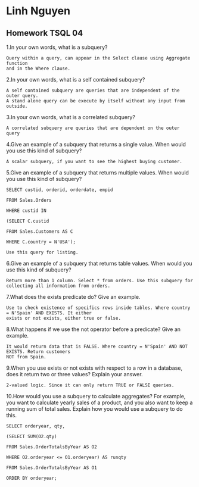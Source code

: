 # Linh Nguyen
## Homework TSQL 04

1.In your own words, what is a subquery?

	Query within a query, can appear in the Select clause using Aggregate function
	and in the Where clause.

2.In your own words, what is a self contained subquery?

	A self contained subquery are queries that are independent of the outer query. 
	A stand alone query can be execute by itself without any input from outside.

3.In your own words, what is a correlated subquery?

	A correlated subquery are queries that are dependent on the outer query

4.Give an example of a subquery that returns a single value. When would you use this kind of subquery?

	A scalar subquery, if you want to see the highest buying customer.

5.Give an example of a subquery that returns multiple values. When would you use this kind of subquery?

	SELECT custid, orderid, orderdate, empid
	
	FROM Sales.Orders
	
	WHERE custid IN
	
	(SELECT C.custid
	
	FROM Sales.Customers AS C
	
	WHERE C.country = N'USA');
	
	Use this query for listing.

6.Give an example of a subquery that returns table values. When would you use this kind of subquery?

	Return more than 1 column. Select * from orders. Use this subquery for collecting all information from orders.

7.What does the exists predicate do? Give an example.

	Use to check existence of specifics rows inside tables. Where country = N'Spain' AND EXISTS. It either
	exists or not exists, either true or false.

8.What happens if we use the not operator before a predicate? Give an example.

	It would return data that is FALSE. Where country = N'Spain' AND NOT EXISTS. Return customers 
	NOT from Spain.

9.When you use exists or not exists with respect to a row in a database, does it return two or three
values? Explain your answer.

	2-valued logic. Since it can only return TRUE or FALSE queries.

10.How would you use a subquery to calculate aggregates? For example, you want to calculate yearly
sales of a product, and you also want to keep a running sum of total sales. Explain how you would use
a subquery to do this.

	SELECT orderyear, qty,
	
	(SELECT SUM(O2.qty)
	
	FROM Sales.OrderTotalsByYear AS O2
	
	WHERE O2.orderyear <= O1.orderyear) AS runqty
	
	FROM Sales.OrderTotalsByYear AS O1
	
	ORDER BY orderyear;
